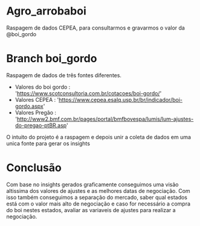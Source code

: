 # Agro_arrobaboi
Raspagem de dados CEPEA, para consultarmos e gravarmos o valor da @boi_gordo


# Branch boi_gordo
Raspagem de dados de três fontes diferentes.

* Valores do boi gordo : 'https://www.scotconsultoria.com.br/cotacoes/boi-gordo/'
* Valores CEPEA : 'https://www.cepea.esalq.usp.br/br/indicador/boi-gordo.aspx'
* Valores Pregão : 'http://www2.bmf.com.br/pages/portal/bmfbovespa/lumis/lum-ajustes-do-pregao-ptBR.asp'

O intuito do projeto é a raspagem e depois unir a coleta de dados em uma unica fonte para gerar os insights


# Conclusão
Com base no insights gerados graficamente conseguimos uma visão altissima dos valores de ajustes e as melhores datas de negociação. Com isso também conseguimos a separação do mercado, saber qual estados está com o valor mais alto de negociação e caso for necessário a compra do boi nestes estados, avaliar as variaveis de ajustes para realizar a negociação.
